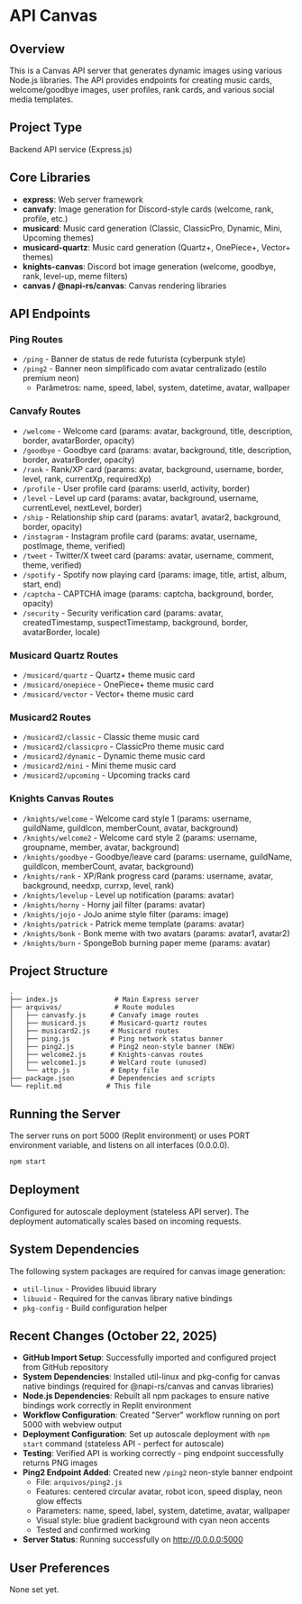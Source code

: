 # API Canvas

## Overview
This is a Canvas API server that generates dynamic images using various Node.js libraries. The API provides endpoints for creating music cards, welcome/goodbye images, user profiles, rank cards, and various social media templates.

## Project Type
Backend API service (Express.js)

## Core Libraries
- **express**: Web server framework
- **canvafy**: Image generation for Discord-style cards (welcome, rank, profile, etc.)
- **musicard**: Music card generation (Classic, ClassicPro, Dynamic, Mini, Upcoming themes)
- **musicard-quartz**: Music card generation (Quartz+, OnePiece+, Vector+ themes)
- **knights-canvas**: Discord bot image generation (welcome, goodbye, rank, level-up, meme filters)
- **canvas / @napi-rs/canvas**: Canvas rendering libraries

## API Endpoints

### Ping Routes
- `/ping` - Banner de status de rede futurista (cyberpunk style)
- `/ping2` - Banner neon simplificado com avatar centralizado (estilo premium neon)
  - Parâmetros: name, speed, label, system, datetime, avatar, wallpaper

### Canvafy Routes
- `/welcome` - Welcome card (params: avatar, background, title, description, border, avatarBorder, opacity)
- `/goodbye` - Goodbye card (params: avatar, background, title, description, border, avatarBorder, opacity)
- `/rank` - Rank/XP card (params: avatar, background, username, border, level, rank, currentXp, requiredXp)
- `/profile` - User profile card (params: userId, activity, border)
- `/level` - Level up card (params: avatar, background, username, currentLevel, nextLevel, border)
- `/ship` - Relationship ship card (params: avatar1, avatar2, background, border, opacity)
- `/instagram` - Instagram profile card (params: avatar, username, postImage, theme, verified)
- `/tweet` - Twitter/X tweet card (params: avatar, username, comment, theme, verified)
- `/spotify` - Spotify now playing card (params: image, title, artist, album, start, end)
- `/captcha` - CAPTCHA image (params: captcha, background, border, opacity)
- `/security` - Security verification card (params: avatar, createdTimestamp, suspectTimestamp, background, border, avatarBorder, locale)

### Musicard Quartz Routes
- `/musicard/quartz` - Quartz+ theme music card
- `/musicard/onepiece` - OnePiece+ theme music card
- `/musicard/vector` - Vector+ theme music card

### Musicard2 Routes
- `/musicard2/classic` - Classic theme music card
- `/musicard2/classicpro` - ClassicPro theme music card
- `/musicard2/dynamic` - Dynamic theme music card
- `/musicard2/mini` - Mini theme music card
- `/musicard2/upcoming` - Upcoming tracks card

### Knights Canvas Routes
- `/knights/welcome` - Welcome card style 1 (params: username, guildName, guildIcon, memberCount, avatar, background)
- `/knights/welcome2` - Welcome card style 2 (params: username, groupname, member, avatar, background)
- `/knights/goodbye` - Goodbye/leave card (params: username, guildName, guildIcon, memberCount, avatar, background)
- `/knights/rank` - XP/Rank progress card (params: username, avatar, background, needxp, currxp, level, rank)
- `/knights/levelup` - Level up notification (params: avatar)
- `/knights/horny` - Horny jail filter (params: avatar)
- `/knights/jojo` - JoJo anime style filter (params: image)
- `/knights/patrick` - Patrick meme template (params: avatar)
- `/knights/bonk` - Bonk meme with two avatars (params: avatar1, avatar2)
- `/knights/burn` - SpongeBob burning paper meme (params: avatar)

## Project Structure
```
.
├── index.js              # Main Express server
├── arquivos/             # Route modules
│   ├── canvasfy.js      # Canvafy image routes
│   ├── musicard.js      # Musicard-quartz routes
│   ├── musicard2.js     # Musicard routes
│   ├── ping.js          # Ping network status banner
│   ├── ping2.js         # Ping2 neon-style banner (NEW)
│   ├── welcome2.js      # Knights-canvas routes
│   ├── welcome1.js      # WelCard route (unused)
│   └── attp.js          # Empty file
├── package.json         # Dependencies and scripts
└── replit.md           # This file
```

## Running the Server
The server runs on port 5000 (Replit environment) or uses PORT environment variable, and listens on all interfaces (0.0.0.0).

```bash
npm start
```

## Deployment
Configured for autoscale deployment (stateless API server). The deployment automatically scales based on incoming requests.

## System Dependencies
The following system packages are required for canvas image generation:
- `util-linux` - Provides libuuid library
- `libuuid` - Required for the canvas library native bindings
- `pkg-config` - Build configuration helper

## Recent Changes (October 22, 2025)
- **GitHub Import Setup**: Successfully imported and configured project from GitHub repository
- **System Dependencies**: Installed util-linux and pkg-config for canvas native bindings (required for @napi-rs/canvas and canvas libraries)
- **Node.js Dependencies**: Rebuilt all npm packages to ensure native bindings work correctly in Replit environment
- **Workflow Configuration**: Created "Server" workflow running on port 5000 with webview output
- **Deployment Configuration**: Set up autoscale deployment with `npm start` command (stateless API - perfect for autoscale)
- **Testing**: Verified API is working correctly - ping endpoint successfully returns PNG images
- **Ping2 Endpoint Added**: Created new `/ping2` neon-style banner endpoint
  - File: `arquivos/ping2.js`
  - Features: centered circular avatar, robot icon, speed display, neon glow effects
  - Parameters: name, speed, label, system, datetime, avatar, wallpaper
  - Visual style: blue gradient background with cyan neon accents
  - Tested and confirmed working
- **Server Status**: Running successfully on http://0.0.0.0:5000

## User Preferences
None set yet.
